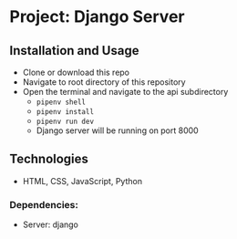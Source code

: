 # Project: Django Server
## Installation and Usage
- Clone or download this repo
- Navigate to root directory of this repository
- Open the terminal and navigate to the api subdirectory
    - `pipenv shell`
    - `pipenv install`
    - `pipenv run dev`
    - Django server will be running on port 8000

## Technologies
- HTML, CSS, JavaScript, Python   

### Dependencies: 
   - Server: django